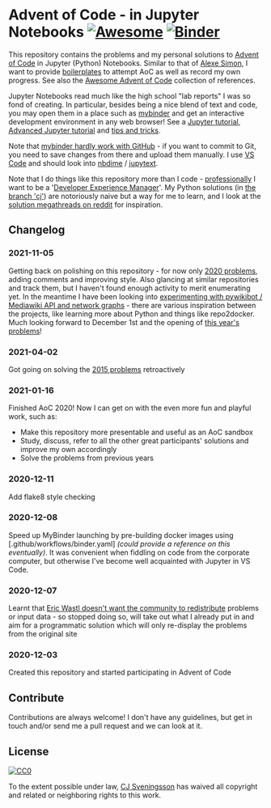 # Advent of Code - in Jupyter Notebooks [![Awesome](https://cdn.rawgit.com/sindresorhus/awesome/d7305f38d29fed78fa85652e3a63e154dd8e8829/media/badge.svg)](https://github.com/sindresorhus/awesome#readme) [![Binder](https://mybinder.org/badge_logo.svg)](https://mybinder.org/v2/gh/UncleCJ/advent-of-code/master)

This repository contains the problems and my personal solutions to [Advent of Code](https://adventofcode.com/) in Jupyter (Python) Notebooks. Similar to that of [Alexe Simon](https://github.com/AlexeSimon/adventofcode), I want to provide [boilerplates](https://en.wikipedia.org/wiki/Boilerplate_code) to attempt AoC as well as record my own progress. See also the [Awesome Advent of Code](https://github.com/Bogdanp/awesome-advent-of-code) collection of references.

Jupyter Notebooks read much like the high school "lab reports" I was so fond of creating. In particular, besides being a nice blend of text and code, you may open them in a place such as [mybinder](https://mybinder.org) and get an interactive development environment in any web browser! See a [Jupyter tutorial](https://www.dataquest.io/blog/jupyter-notebook-tutorial/), [Advanced Jupyter tutorial](https://www.dataquest.io/blog/advanced-jupyter-notebooks-tutorial/) and [tips and tricks](https://www.dataquest.io/blog/jupyter-notebook-tips-tricks-shortcuts/).

Note that [mybinder hardly work with GitHub](https://mybinder.readthedocs.io/en/latest/about/about.html) - if you want to commit to Git, you need to save changes from there and upload them manually. I use [VS Code](https://code.visualstudio.com/docs/python/jupyter-support) and should look into [nbdime](https://nbdime.readthedocs.io/en/latest) / [jupytext](https://towardsdatascience.com/introducing-jupytext-9234fdff6c57).

Note that I do things like this repository more than I code - [professionally](https://www.linkedin.com/in/carljohan) I want to be a '[Developer Experience Manager](https://twitter.com/annegentle/status/1326389253752975361)'. My Python solutions (in [the branch 'cj'](https://github.com/UncleCJ/advent-of-code/tree/cj)) are notoriously naive but a way for me to learn, and I look at the [solution megathreads on reddit](https://www.reddit.com/r/adventofcode/?f=flair_name%3A%22SOLUTION%20MEGATHREAD%22) for inspiration.

## Changelog

### 2021-11-05

Getting back on polishing on this repository - for now only [2020 problems](https://github.com/UncleCJ/advent-of-code/tree/cj/2020), adding comments and improving style. Also glancing at similar repositories and track them, but I haven't found enough activity to merit enumerating yet. In the meantime I have been looking into [experimenting with pywikibot / Mediawiki API and network graphs](https://github.com/UncleCJ/pywikibot-gephi-experiments) - there are various inspiration between the projects, like learning more about Python and things like repo2docker. Much looking forward to December 1st and the opening of [this year's problems](https://adventofcode.com/2021/)!

### 2021-04-02

Got going on solving the [2015 problems](https://github.com/UncleCJ/advent-of-code/tree/cj/2015) retroactively

### 2021-01-16

Finished AoC 2020! Now I can get on with the even more fun and playful work, such as:

* Make this repository more presentable and useful as an AoC sandbox
* Study, discuss, refer to all the other great participants' solutions and improve my own accordingly
* Solve the problems from previous years

### 2020-12-11

Add flake8 style checking

### 2020-12-08

Speed up MyBinder launching by pre-building docker images using [.github/workflows/binder.yaml] *(could provide a reference on this eventually)*. It was convenient when fiddling on code from the corporate computer, but otherwise I've become well acquainted with Jupyter in VS Code.

### 2020-12-07

Learnt that [Eric Wastl doesn't want the community to redistribute](https://www.reddit.com/r/adventofcode/comments/k4e4lm/2020_day_1_solutions/geykew3/?utm_source=reddit&utm_medium=web2x&context=3) problems or input data - so stopped doing so, will take out what I already put in and aim for a programmatic solution which will only re-display the problems from the original site

### 2020-12-03

Created this repository and started participating in Advent of Code

## Contribute

Contributions are always welcome! I don't have any guidelines, but get in touch and/or send me a pull request and we can look at it.

## License

[![CC0](https://licensebuttons.net/p/zero/1.0/88x31.png)](https://creativecommons.org/publicdomain/zero/1.0/)

To the extent possible under law, [CJ Sveningsson](https://github.com/UncleCJ) has waived all copyright and related or neighboring rights to this work.
